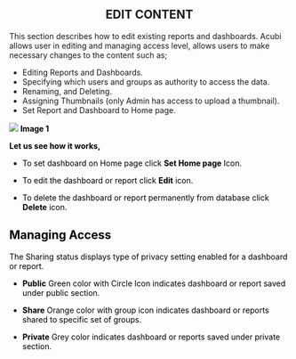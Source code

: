 


<center><h2>EDIT CONTENT</h2></center>

This section describes how to edit existing reports and dashboards. 
Acubi allows user in editing and managing access level, allows  users to make necessary changes to the content such as;
   -  Editing Reports and Dashboards.
   -  Specifying which users and groups as authority to access the data.
   -  Renaming, and Deleting. 
   - Assigning Thumbnails (only Admin has access to upload a thumbnail).
   -  Set Report and Dashboard to Home page.
   
   ![
](https://raw.githubusercontent.com/sv18042016/fp1/2c3e9b591017dd6316a4091ad35abfae69bf2082/images/New_version5/UD_Edit_Content_Image1.png)
<b><font color = "Black"> Image 1</b>

<b>Let us see how it works,</b>
- To set dashboard on Home page click <b>Set Home page</b> Icon.

- To edit the dashboard or report click  <B>Edit</B>  icon.

- To delete the dashboard or report permanently from database click <b>Delete</b>  icon.

## Managing Access

The Sharing status displays type of privacy setting enabled for a dashboard or report.

 -   <B>Public</B> Green color  with Circle Icon indicates dashboard or report saved under public section.
 
 -   <B>Share</b> Orange color with group icon indicates dashboard or reports shared to specific set of groups.
 
 -   <b>Private</B> Grey color indicates dashboard or reports saved under private section.

<!--stackedit_data:
eyJoaXN0b3J5IjpbMTU4MDI0NzIwOSwxMzk3NTA3NzQ1LC02OD
E1ODgwMzEsLTExOTQxNjgzNzMsLTE1NzA1NjczMDcsLTExOTQx
NjgzNzMsMTUxNTA4NjAxMSwtNzA4MjUyMDUxLC0xNTUxMjU0NT
U3LC04MjI0MDk5ODcsLTE0NDQ0OTMxMDUsLTE1OTIzMTE0MjYs
LTE1NTM1Njk1NzUsNzUxNjAwMjQ2LC0xNTk0NzA3MTVdfQ==
-->